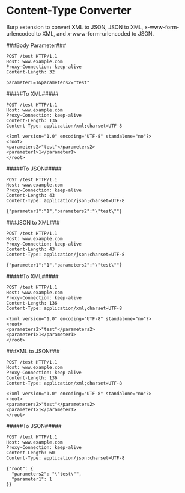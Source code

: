 Content-Type Converter
=========

Burp extension to convert XML to JSON, JSON to XML, x-www-form-urlencoded to XML, and x-www-form-urlencoded to JSON.

###Body Parameter###

```
POST /test HTTP/1.1
Host: www.example.com
Proxy-Connection: keep-alive
Content-Length: 32

parameter1=1&parameters2="test"

```

#####To XML#####
```
POST /test HTTP/1.1
Host: www.example.com
Proxy-Connection: keep-alive
Content-Length: 136
Content-Type: application/xml;charset=UTF-8

<?xml version="1.0" encoding="UTF-8" standalone="no"?>
<root>
<parameters2>"test"</parameters2>
<parameter1>1</parameter1>
</root>
```
#####To JSON#####
```
POST /test HTTP/1.1
Host: www.example.com
Proxy-Connection: keep-alive
Content-Length: 43
Content-Type: application/json;charset=UTF-8

{"parameter1":"1","parameters2":"\"test\""}
```

###JSON to XML###

```
POST /test HTTP/1.1
Host: www.example.com
Proxy-Connection: keep-alive
Content-Length: 43
Content-Type: application/json;charset=UTF-8

{"parameter1":"1","parameters2":"\"test\""}
```
#####To XML#####
```
POST /test HTTP/1.1
Host: www.example.com
Proxy-Connection: keep-alive
Content-Length: 136
Content-Type: application/xml;charset=UTF-8

<?xml version="1.0" encoding="UTF-8" standalone="no"?>
<root>
<parameters2>"test"</parameters2>
<parameter1>1</parameter1>
</root>
```

###XML to JSON###

```
POST /test HTTP/1.1
Host: www.example.com
Proxy-Connection: keep-alive
Content-Length: 136
Content-Type: application/xml;charset=UTF-8

<?xml version="1.0" encoding="UTF-8" standalone="no"?>
<root>
<parameters2>"test"</parameters2>
<parameter1>1</parameter1>
</root>
```
#####To JSON#####
```
POST /text HTTP/1.1
Host: www.example.com
Proxy-Connection: keep-alive
Content-Length: 60
Content-Type: application/json;charset=UTF-8

{"root": {
  "parameters2": "\"test\"",
  "parameter1": 1
}}
```
